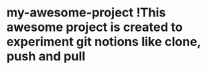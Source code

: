 # my-awesome-project !This awesome project is created to experiment git notions like clone, push and pull
